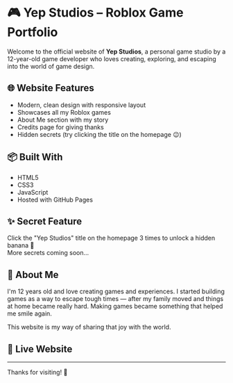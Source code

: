 # 🎮 Yep Studios – Roblox Game Portfolio

Welcome to the official website of **Yep Studios**, a personal game studio by a 12-year-old game developer who loves creating, exploring, and escaping into the world of game design.

## 🌐 Website Features

- Modern, clean design with responsive layout
- Showcases all my Roblox games
- About Me section with my story
- Credits page for giving thanks
- Hidden secrets (try clicking the title on the homepage 😉)

## 📦 Built With

- HTML5
- CSS3
- JavaScript
- Hosted with GitHub Pages

## ✨ Secret Feature

Click the "Yep Studios" title on the homepage 3 times to unlock a hidden banana 🍌  
More secrets coming soon...

## 🧠 About Me

I'm 12 years old and love creating games and experiences. I started building games as a way to escape tough times — after my family moved and things at home became really hard. Making games became something that helped me smile again.

This website is my way of sharing that joy with the world.

## 🔗 Live Website

---

Thanks for visiting! 💛
